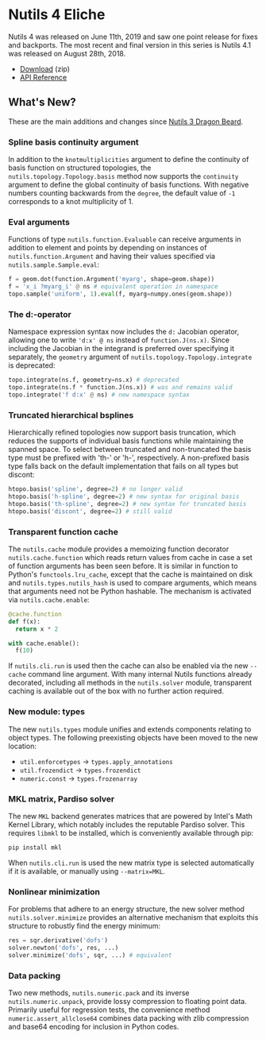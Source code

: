 # Nutils 4 Eliche

Nutils 4 was released on June 11th, 2019 and saw one point release for fixes
and backports. The most recent and final version in this series is Nutils 4.1
was released on August 28th, 2018.
- [Download](https://github.com/evalf/nutils/archive/refs/tags/v4.1.zip) (zip)
- [API Reference](http://docs.nutils.org/en/v4.1/)

## What's New?

These are the main additions and changes since [Nutils 3 Dragon
Beard](release-3.md).

### Spline basis continuity argument

In addition to the `knotmultiplicities` argument to define the
continuity of basis function on structured topologies, the
`nutils.topology.Topology.basis` method now supports the
`continuity` argument to define the global continuity of basis
functions. With negative numbers counting backwards from the
`degree`, the default value of `-1` corresponds to a knot
multiplicity of 1.

### Eval arguments

Functions of type `nutils.function.Evaluable` can receive
arguments in addition to element and points by depending on instances
of `nutils.function.Argument` and having their values specified
via `nutils.sample.Sample.eval`:

```python
f = geom.dot(function.Argument('myarg', shape=geom.shape))
f = 'x_i ?myarg_i' @ ns # equivalent operation in namespace
topo.sample('uniform', 1).eval(f, myarg=numpy.ones(geom.shape))
```

### The d:-operator

Namespace expression syntax now includes the `d:` Jacobian operator,
allowing one to write `'d:x' @ ns` instead of `function.J(ns.x)`.
Since including the Jacobian in the integrand is preferred over
specifying it separately, the `geometry` argument of
`nutils.topology.Topology.integrate` is deprecated:

```python
topo.integrate(ns.f, geometry=ns.x) # deprecated
topo.integrate(ns.f * function.J(ns.x)) # was and remains valid
topo.integrate('f d:x' @ ns) # new namespace syntax
```

### Truncated hierarchical bsplines

Hierarchically refined topologies now support basis truncation, which
reduces the supports of individual basis functions while maintaining
the spanned space. To select between truncated and non-truncated the
basis type must be prefixed with 'th-' or 'h-', respectively. A
non-prefixed basis type falls back on the default implementation that
fails on all types but discont:

```python
htopo.basis('spline', degree=2) # no longer valid
htopo.basis('h-spline', degree=2) # new syntax for original basis
htopo.basis('th-spline', degree=2) # new syntax for truncated basis
htopo.basis('discont', degree=2) # still valid
```

### Transparent function cache

The `nutils.cache` module provides a memoizing function decorator
`nutils.cache.function` which reads return values from cache in
case a set of function arguments has been seen before. It is similar
in function to Python's `functools.lru_cache`, except that the cache
is maintained on disk and `nutils.types.nutils_hash` is used to
compare arguments, which means that arguments need not be Python
hashable. The mechanism is activated via `nutils.cache.enable`:

```python
@cache.function
def f(x):
  return x * 2

with cache.enable():
  f(10)
```

If `nutils.cli.run` is used then the cache can also be enabled
via the new `--cache` command line argument. With many internal
Nutils functions already decorated, including all methods in the
`nutils.solver` module, transparent caching is available out of
the box with no further action required.

### New module: types

The new `nutils.types` module unifies and extends components
relating to object types. The following preexisting objects have been
moved to the new location:

- `util.enforcetypes` → `types.apply_annotations`
- `util.frozendict` → `types.frozendict`
- `numeric.const` → `types.frozenarray`

### MKL matrix, Pardiso solver

The new `MKL` backend generates matrices that are powered by Intel's Math
Kernel Library, which notably includes the reputable Pardiso solver. This
requires `libmkl` to be installed, which is conveniently available through
pip:

```sh
pip install mkl
```

When `nutils.cli.run` is used the new matrix type is selected
automatically if it is available, or manually using `--matrix=MKL`.

### Nonlinear minimization

For problems that adhere to an energy structure, the new solver method
`nutils.solver.minimize` provides an alternative mechanism that
exploits this structure to robustly find the energy minimum:

```python
res = sqr.derivative('dofs')
solver.newton('dofs', res, ...)
solver.minimize('dofs', sqr, ...) # equivalent
```

### Data packing

Two new methods, `nutils.numeric.pack` and its inverse
`nutils.numeric.unpack`, provide lossy compression to floating
point data. Primarily useful for regression tests, the convenience
method `numeric.assert_allclose64` combines data packing with zlib
compression and base64 encoding for inclusion in Python codes.
